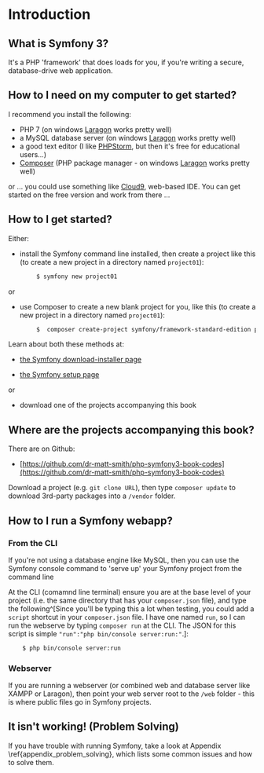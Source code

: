 
# Introduction

## What is Symfony 3?

It's a PHP 'framework' that does loads for you, if you're writing a secure, database-drive web application.

## How to I need on my computer to get started?

I recommend you install the following:

- PHP 7 (on windows [Laragon](https://laragon.org/) works pretty well)
- a MySQL database server (on windows [Laragon](https://laragon.org/) works pretty well)
- a good text editor (I like [PHPStorm](https://www.jetbrains.com/phpstorm/specials/phpstorm/phpstorm.html?&gclid=CJTK_8SDrtICFWq-7Qodh98NpQ&gclsrc=aw.ds.ds&dclid=CNPY28WDrtICFQGn7QodqekBWg), but then it's free for educational users...)
- [Composer](https://getcomposer.org/) (PHP package manager - on windows [Laragon](https://laragon.org/) works pretty well)

or ... you could use something like [Cloud9](https://c9.io/dr_matt_smith), web-based IDE. You can get started on the free version and work from there ...

## How to I get started?

Either:

- install the Symfony command line installed, then create a project like this (to create a new project in a directory named `project01`):

```bash
        $ symfony new project01
```

or

- use Composer to create a new blank project for you, like this (to create a new project in a directory named `project01`):

```bash
        $  composer create-project symfony/framework-standard-edition project01
```

Learn about both these methods at:

- [the Symfony download-installer page](http://symfony.com/download)

- [the Symfony setup page](https://symfony.com/doc/current/setup.html)

or

- download one of the projects accompanying this book

## Where are the projects accompanying this book?

There are on Github:

- [https://github.com/dr-matt-smith/php-symfony3-book-codes](https://github.com/dr-matt-smith/php-symfony3-book-codes)

Download a project (e.g. `git clone URL`), then type `composer update` to download 3rd-party packages into a `/vendor` folder.


## How to I run a Symfony webapp?

### From the CLI
If you're not using a database engine like MySQL, then you can use the Symfony console command to 'serve up' your Symfony project from the command line

At the CLI (comamnd line terminal) ensure you are at the base level of your project (i.e. the same directory that has your `composer.json` file), and type the following^[Since you'll be typing this a lot when testing, you could add a `script` shortcut in your `composer.json` file. I have one named `run`, so I can run the webserve by typing `composer run` at the CLI. The JSON for this script is simple `"run":"php bin/console server:run:"`.]:

```bash
    $ php bin/console server:run
```

### Webserver
If you are running a webserver (or combined web and database server like XAMPP or Laragon), then point your web server root to the `/web` folder - this is where public files go in Symfony projects.

## It isn't working! (Problem Solving)

If you have trouble with running Symfony, take a look at Appendix \ref{appendix_problem_solving}, which lists some common issues and how to solve them.

